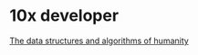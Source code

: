 # 10x developer

[The data structures and algorithms of humanity](The%20data%20structures%20and%20algorithms%20of%20humanity.md)